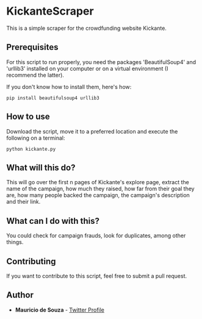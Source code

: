# KickanteScraper
This is a simple scraper for the crowdfunding website Kickante. 


## Prerequisites

For this script to run properly, you need the packages 'BeautifulSoup4' and 'urllib3' installed on your computer or on a virtual environment (I recommend the latter).

If you don't know how to install them, here's how:
```
pip install beautifulsoup4 urllib3  
```


## How to use
Download the script, move it to a preferred location and execute the following on a terminal:
```
python kickante.py
```
## What will this do?
This will go over the first n pages of Kickante's explore page, extract the name of the campaign, how much they raised, how far from their goal they are, how many people backed the campaign, the campaign's description and their link.


## What can I do with this?
You could check for campaign frauds, look for duplicates, among other things.

## Contributing

If you want to contribute to this script, feel free to submit a pull request.

## Author

* **Mauricio de Souza** - [Twitter Profile](https://www.twitter.com/mmdsza)
